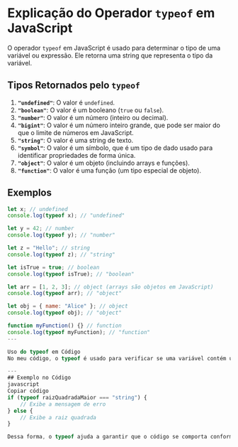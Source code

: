 # Explicação do Operador `typeof` em JavaScript

O operador `typeof` em JavaScript é usado para determinar o tipo de uma variável ou expressão. Ele retorna uma string que representa o tipo da variável.

## Tipos Retornados pelo `typeof`

1. **`"undefined"`**: O valor é `undefined`.
2. **`"boolean"`**: O valor é um booleano (`true` ou `false`).
3. **`"number"`**: O valor é um número (inteiro ou decimal).
4. **`"bigint"`**: O valor é um número inteiro grande, que pode ser maior do que o limite de números em JavaScript.
5. **`"string"`**: O valor é uma string de texto.
6. **`"symbol"`**: O valor é um símbolo, que é um tipo de dado usado para identificar propriedades de forma única.
7. **`"object"`**: O valor é um objeto (incluindo arrays e funções).
8. **`"function"`**: O valor é uma função (um tipo especial de objeto).

## Exemplos

```javascript
let x; // undefined
console.log(typeof x); // "undefined"

let y = 42; // number
console.log(typeof y); // "number"

let z = "Hello"; // string
console.log(typeof z); // "string"

let isTrue = true; // boolean
console.log(typeof isTrue); // "boolean"

let arr = [1, 2, 3]; // object (arrays são objetos em JavaScript)
console.log(typeof arr); // "object"

let obj = { name: "Alice" }; // object
console.log(typeof obj); // "object"

function myFunction() {} // function
console.log(typeof myFunction); // "function"
--- 

Uso do typeof em Código
No meu código, o typeof é usado para verificar se uma variável contém uma string ou um número. Isso permite que o programa decida como proceder, exibindo a mensagem apropriada ao usuário.

--- 
## Exemplo no Código
javascript
Copiar código
if (typeof raizQuadradaMaior === "string") {
    // Exibe a mensagem de erro
} else {
    // Exibe a raiz quadrada
}

Dessa forma, o typeof ajuda a garantir que o código se comporta conforme esperado, dependendo do tipo de dado que está lidando.